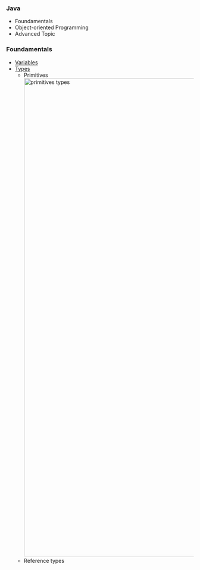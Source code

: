 ### Java
  - Foundamentals
  -  Object-oriented Programming
  -  Advanced Topic

### Foundamentals

- [Variables](https://www.w3schools.com/java/java_variables.asp)
- [Types](https://www.geeksforgeeks.org/data-types-in-java/)
  - Primitives
    <img width="1286" alt="primitives types" src="https://github.com/jpstayfocus/software-developer/assets/110998062/77fa3359-04df-45d2-8a49-3adb4796d7c5">
  - Reference types


